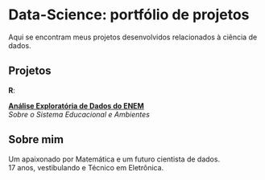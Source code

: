 # Data-Science: portfólio de projetos

Aqui se encontram meus projetos desenvolvidos relacionados à ciência de dados.

## Projetos

**R**:

[**Análise Exploratória de Dados do
ENEM**](https://github.com/KenzoBH/Data-Science/blob/main/ENEM/ENEM.md)   
*Sobre o Sistema Educacional e Ambientes*

## Sobre mim

Um apaixonado por Matemática e um futuro cientista de dados.   
17 anos, vestibulando e Técnico em Eletrônica.
